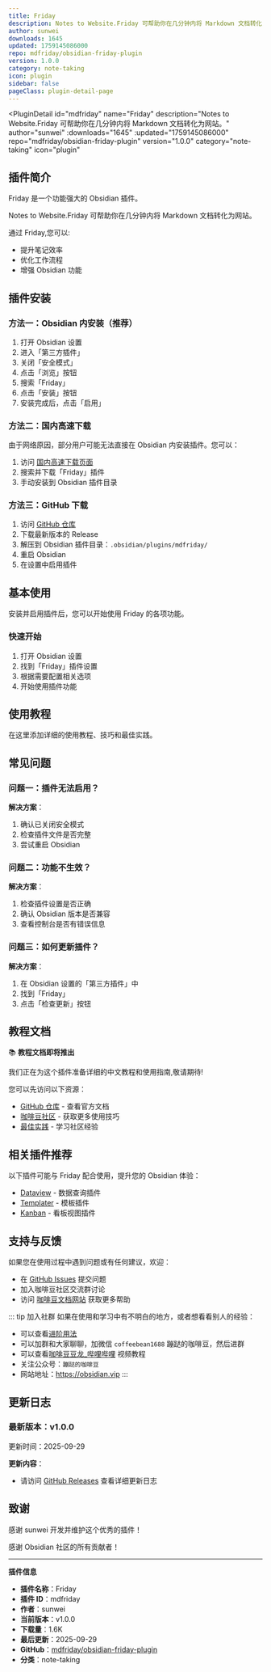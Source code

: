 ```yaml
---
title: Friday
description: Notes to Website.Friday 可帮助你在几分钟内将 Markdown 文档转化为网站。
author: sunwei
downloads: 1645
updated: 1759145086000
repo: mdfriday/obsidian-friday-plugin
version: 1.0.0
category: note-taking
icon: plugin
sidebar: false
pageClass: plugin-detail-page
---
```


<PluginDetail
  id="mdfriday"
  name="Friday"
  description="Notes to Website.Friday 可帮助你在几分钟内将 Markdown 文档转化为网站。"
  author="sunwei"
  :downloads="1645"
  :updated="1759145086000"
  repo="mdfriday/obsidian-friday-plugin"
  version="1.0.0"
  category="note-taking"
  icon="plugin"
>

<!-- AUTO_GENERATED_START -->
## 插件简介

Friday 是一个功能强大的 Obsidian 插件。

Notes to Website.Friday 可帮助你在几分钟内将 Markdown 文档转化为网站。

通过 Friday,您可以:

- 提升笔记效率
- 优化工作流程
- 增强 Obsidian 功能

<!-- AUTO_GENERATED_END -->

<!-- AUTO_GENERATED_START -->
## 插件安装

### 方法一：Obsidian 内安装（推荐）

1. 打开 Obsidian 设置
2. 进入「第三方插件」
3. 关闭「安全模式」
4. 点击「浏览」按钮
5. 搜索「Friday」
6. 点击「安装」按钮
7. 安装完成后，点击「启用」

### 方法二：国内高速下载

由于网络原因，部分用户可能无法直接在 Obsidian 内安装插件。您可以：

1. 访问 [国内高速下载页面](/zh/documentation/obsidian-plugins-download.html)
2. 搜索并下载「Friday」插件
3. 手动安装到 Obsidian 插件目录

### 方法三：GitHub 下载

1. 访问 [GitHub 仓库](https://github.com/mdfriday/obsidian-friday-plugin)
2. 下载最新版本的 Release
3. 解压到 Obsidian 插件目录：`.obsidian/plugins/mdfriday/`
4. 重启 Obsidian
5. 在设置中启用插件

## 基本使用

安装并启用插件后，您可以开始使用 Friday 的各项功能。

### 快速开始

1. 打开 Obsidian 设置
2. 找到「Friday」插件设置
3. 根据需要配置相关选项
4. 开始使用插件功能

<!-- AUTO_GENERATED_END -->

<!-- CUSTOM_CONTENT_START:tutorial -->
## 使用教程

在这里添加详细的使用教程、技巧和最佳实践。

<!-- CUSTOM_CONTENT_END:tutorial -->

<!-- SHARED_CONTENT_START -->
## 常见问题

### 问题一：插件无法启用？

**解决方案**：
1. 确认已关闭安全模式
2. 检查插件文件是否完整
3. 尝试重启 Obsidian

### 问题二：功能不生效？

**解决方案**：
1. 检查插件设置是否正确
2. 确认 Obsidian 版本是否兼容
3. 查看控制台是否有错误信息

### 问题三：如何更新插件？

**解决方案**：
1. 在 Obsidian 设置的「第三方插件」中
2. 找到「Friday」
3. 点击「检查更新」按钮

## 教程文档

📚 **教程文档即将推出**

我们正在为这个插件准备详细的中文教程和使用指南,敬请期待!

您可以先访问以下资源：
- [GitHub 仓库](https://github.com/mdfriday/obsidian-friday-plugin) - 查看官方文档
- [咖啡豆社区](/zh/bases/) - 获取更多使用技巧
- [最佳实践](/zh/best-practices/) - 学习社区经验

## 相关插件推荐

以下插件可能与 Friday 配合使用，提升您的 Obsidian 体验：

- [Dataview](/zh/plugins/dataview.html) - 数据查询插件
- [Templater](/zh/plugins/templater-obsidian.html) - 模板插件
- [Kanban](/zh/plugins/obsidian-kanban.html) - 看板视图插件

## 支持与反馈

如果您在使用过程中遇到问题或有任何建议，欢迎：

- 在 [GitHub Issues](https://github.com/mdfriday/obsidian-friday-plugin/issues) 提交问题
- 加入咖啡豆社区交流群讨论
- 访问 [咖啡豆文档网站](https://obsidian.vip) 获取更多帮助

::: tip 加入社群
如果在使用和学习中有不明白的地方，或者想看看别人的经验：
- 可以查看[进阶用法](/zh/advanced)
- 可以加群和大家聊聊，加微信 `coffeebean1688` 蹦跶的咖啡豆，然后进群
- 可以查看[咖啡豆豆龙_哔哩哔哩](https://space.bilibili.com/618777356) 视频教程
- 关注公众号：`蹦跶的咖啡豆`
- 网站地址：https://obsidian.vip
:::
<!-- SHARED_CONTENT_END -->

<!-- AUTO_GENERATED_START -->
## 更新日志

### 最新版本：v1.0.0

更新时间：2025-09-29

**更新内容**：
- 请访问 [GitHub Releases](https://github.com/mdfriday/obsidian-friday-plugin/releases) 查看详细更新日志

## 致谢

感谢 sunwei 开发并维护这个优秀的插件！

感谢 Obsidian 社区的所有贡献者！

---

**插件信息**
- **插件名称**：Friday
- **插件 ID**：mdfriday
- **作者**：sunwei
- **当前版本**：v1.0.0
- **下载量**：1.6K
- **最后更新**：2025-09-29
- **GitHub**：[mdfriday/obsidian-friday-plugin](https://github.com/mdfriday/obsidian-friday-plugin)
- **分类**：note-taking
<!-- AUTO_GENERATED_END -->

</PluginDetail>

